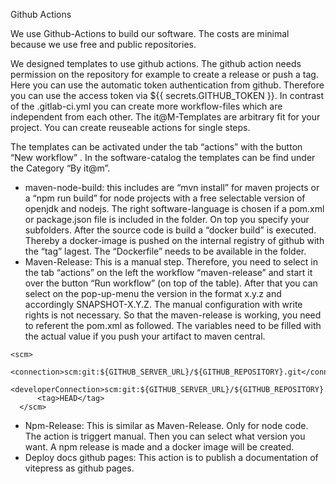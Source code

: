 Github Actions

We use Github-Actions to build our software. The costs are minimal because we use free and public repositories.

We designed templates to use github actions. The github action needs permission on the repository for example to create a release or push a tag. Here you can use the automatic token authentication from github. Therefore you can use the access token via ${{ secrets.GITHUB_TOKEN }}. In contrast of the .gitlab-ci.yml  you can create more workflow-files which are independent from each other. The it@M-Templates are arbitrary fit for your project. You can create reuseable actions for single steps.

The templates can be activated under  the tab “actions” with the button “New workflow” . In the software-catalog the templates can be find under the Category “By it@m”.


-	maven-node-build: this includes are “mvn install” for maven projects or a “npm run build” for node projects with a free selectable version of openjdk and nodejs. The right software-language is chosen if a pom.xml or package.json file is included in the folder. On top you specify your subfolders. After the source code is build a “docker build” is executed. Thereby a docker-image is pushed on the internal registry of github with the “tag” lagest. The “Dockerfile” needs to be available in the folder.
-	Maven-Release: This is a manual step. Therefore, you need to select in the tab “actions” on the left the workflow “maven-release” and start it over the button “Run workflow” (on top of the table). After that you can select on the pop-up-menu the version in the format x.y.z  and accordingly SNAPSHOT-X.Y.Z. The manual configuration with write rights is not necessary.
So that the maven-release is working, you need to referent the pom.xml as followed. The variables need to be filled with the actual value if you push your artifact to maven central.
```    
<scm>
        <connection>scm:git:${GITHUB_SERVER_URL}/${GITHUB_REPOSITORY}.git</connection>
        <developerConnection>scm:git:${GITHUB_SERVER_URL}/${GITHUB_REPOSITORY}.git</developerConnection>
      <tag>HEAD</tag>
  </scm>
```
-	Npm-Release: This is similar as Maven-Release. Only for node code. The action is triggert manual. Then you can select what version you want. A npm release is made and a docker image will be created.
-	Deploy docs github pages:  This action is to publish a documentation of vitepress as github pages.


